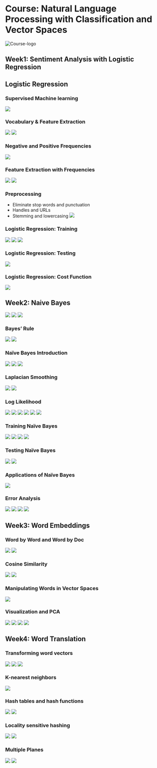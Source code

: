 # Course: Natural Language Processing with Classification and Vector Spaces
![Course-logo](https://deeplearning-assets.s3.amazonaws.com/content/uploads/2020/06/dl.ai-square-logo-1.png)
## Week1: Sentiment Analysis with Logistic Regression

## Logistic Regression
### Supervised Machine learning
![](Figures/Week1/Supervised_ML.png)
<!-- <img src="Figures/Supervised_ML.png" alt="drawing" width="200" height="200" /> -->
### Vocabulary & Feature Extraction
![](Figures/Week1/Feature_extraction.png)
![](Figures/Week1/Sparse_representation.png)
### Negative and Positive Frequencies
![](Figures/Week1/Word_frequency.png)
### Feature Extraction with Frequencies
![](Figures/Week1/PosFreq.png)
![](Figures/Week1/NegFreq.png)
### Preprocessing
- Eliminate stop words and punctuation
- Handles and URLs
- Stemming and lowercasing
  ![](Figures/Week1/Stemming.png)
### Logistic Regression: Training
![](Figures/Week1/Sigmoid.png)
![](Figures/Week1/Train_cost.png)
![](Figures/Week1/Train_LR.png)
### Logistic Regression: Testing
![](Figures/Week1/Test_LR.png)
### Logistic Regression: Cost Function
![](Figures/Week1/Lost_LR.png)

## Week2: Naive Bayes
![](Figures/Week2/ProbPos.png) 
![](Figures/Week2/ProbHappy.png)
![](Figures/Week2/ProbPosHappy.png)
### Bayes’ Rule
![](Figures/Week2/Condition_Prob.png)
![](Figures/Week2/Bayes_rule.png)
### Naïve Bayes Introduction
![](Figures/Week2/Count_Pos_Neg.png)
![](Figures/Week2/Prob_word_Pos.png)
![](Figures/Week2/Naive_Bayes.png)

### Laplacian Smoothing
![](Figures/Week2/Laplacian_Smoothing.png)
![](Figures/Week2/Prob_word_Pos_Laplacian.png)
### Log Likelihood
![](Figures/Week2/Ratio_prob.png)
![](Figures/Week2/Naive_Bayes_Inference.png)
![](Figures/Week2/Log_likelihood.png)
![](Figures/Week2/Calcul_Lambda.png)
![](Figures/Week2/Calcul_Sum_Lambda.png)
![](Figures/Week2/Compare_Ratio_Log_Likelihood.png)
### Training Naïve Bayes
![](Figures/Week2/Train_Step1.png)
![](Figures/Week2/Train_Step2.png)
![](Figures/Week2/Train_Step3&4.png)
![](Figures/Week2/Train_Step5.png)

### Testing Naïve Bayes
![](Figures/Week2/Predict_Naive.png)
![](Figures/Week2/Testing_Naive.png)
### Applications of Naïve Bayes
![](Figures/Week2/Application.png)
### Error Analysis
![](Figures/Week2/Punctuation.png)
![](Figures/Week2/Remove_words.png)
![](Figures/Week2/Word_order.png)
![](Figures/Week2/Adversarial_attacks.png)
## Week3: Word Embeddings
### Word by Word and Word by Doc
![](Figures/Week3/Word_by_word.png)
![](Figures/Week3/Vector_space.png)
### Cosine Similarity
![](Figures/Week3/Cosine_similarity.png)
![](Figures/Week3/Cosine_similarity_formula.png)
### Manipulating Words in Vector Spaces
![](Figures/Week3/Word_vectors.png)
### Visualization and PCA
![](Figures/Week3/Visualization_word.png)
![](Figures/Week3/PCA.png)
![](Figures/Week3/PCA_step1.png)
![](Figures/Week3/PCA_step2.png)
## Week4: Word Translation
### Transforming word vectors
![](Figures/Week4/Overview.png)
![](Figures/Week4/Align_word.png)
![](Figures/Week4/Loss_function.png)
### K-nearest neighbors
![](Figures/Week4/Finding_translation.png)
### Hash tables and hash functions
![](Figures/Week4/Hash_table.png)
![](Figures/Week4/Hash_function.png)
### Locality sensitive hashing
![](Figures/Week4/Side_plane.png)
![](Figures/Week4/Side_dotProduct.png)
### Multiple Planes
![](Figures/Week4/Single_hash_value.png)
![](Figures/Week4/Hash_multiple_planes.png)